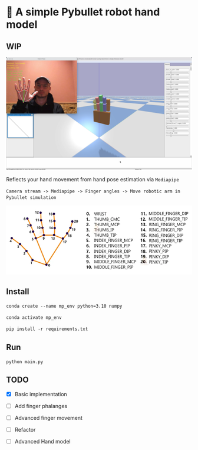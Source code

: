 # 🦾 A simple Pybullet robot hand model 

## WIP

![Hand simulation demo](assets/0820.png)

Reflects your hand movement from hand pose estimation via `Mediapipe`

`Camera stream -> Mediapipe -> Finger angles -> Move robotic arm in Pybullet simulation`

![Hand simulation demo](assets/image.png)

## Install

`conda create --name mp_env python=3.10 numpy`

`conda activate mp_env`

`pip install -r requirements.txt`

## Run

`python main.py`

## TODO

- [x] Basic implementation
- [ ] Add finger phalanges
- [ ] Advanced finger movement
- [ ] Refactor
- [ ] Advanced Hand model


